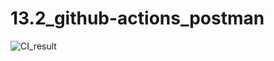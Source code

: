 # 13.2_github-actions_postman
![CI_result](https://github.com/Solveighn/13.1_github-actions_postman/actions/workflows/blank.yml/badge.svg)
